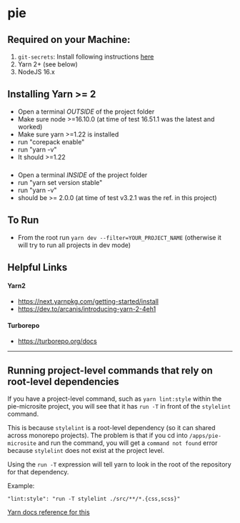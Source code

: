 # pie

## Required on your Machine:
1. `git-secrets`: Install following instructions [here](https://github.com/awslabs/git-secrets)
2. Yarn 2+ (see below)
3. NodeJS 16.x

## Installing Yarn >= 2

- Open a terminal *OUTSIDE* of the project folder
- Make sure node >=16.10.0 (at time of test 16.51.1 was the latest and worked)
- Make sure yarn >=1.22 is installed
- run "corepack enable"
- run "yarn -v"
- It should >=1.22
###
- Open a terminal *INSIDE* of the project folder
- run "yarn set version stable"
- run "yarn -v"
- should be >= 2.0.0 (at time of test v3.2.1 was the ref. in this project)

## To Run

- From the root run `yarn dev --filter=YOUR_PROJECT_NAME` (otherwise it will try to run all projects in dev mode)

## Helpful Links

#### Yarn2

- https://next.yarnpkg.com/getting-started/install
- https://dev.to/arcanis/introducing-yarn-2-4eh1

#### Turborepo

- https://turborepo.org/docs

---

## Running project-level commands that rely on root-level dependencies
If you have a project-level command, such as `yarn lint:style` within the pie-microsite project, you will see that it has `run -T` in front of the `stylelint` command.

This is because `stylelint` is a root-level dependency (so it can shared across monorepo projects). The problem is that if you cd into `/apps/pie-microsite` and run the command, you will get a `command not found` error because `stylelint` does not exist at the project level.

Using the `run -T` expression will tell yarn to look in the root of the repository for that dependency.

Example:

```
"lint:style": "run -T stylelint ./src/**/*.{css,scss}"
```

[Yarn docs reference for this](https://yarnpkg.com/getting-started/qa#how-to-share-scripts-between-workspaces)
